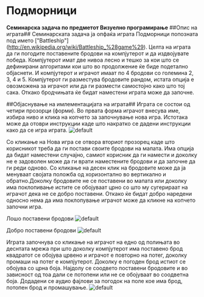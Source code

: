 # Подморници
**Семинарска задача по предметот Визуелно програмирање**
##Опис на играта##
Семинарската задача ја опфаќа играта Подморници попозната под името ["Battleship"] (http://en.wikipedia.org/wiki/Battleship_%28game%29). Целта на играта да ги погодите поставените бродови на компјутерот и да издвојувате победа. Компјутерот имат две нивоа лесно и тешко за кои што се дефинирани алгоритами кои што во продолжение ќе биде подетално објаснети. И компјутерот и играчот имаат по 4 бродови со големина 2, 3, 4 и 5. Компјутерот ги разместува бродовите рандом, истата опција е овозможена за играчот или да ги размести самостојно како што тој сака. Откако бродчињата ќе бидат наместени играта може да започне.

##Објаснување на имлементацијата на играта##
Играта се состои од четири прозорци (форми). Во првата форма играчот внесува име, избира ниво и клика на копчето за започнување нова игра. Истотака може да отоври инструкции каде што накратко се дадени инструкции како да се игра играта.
![default](https://cloud.githubusercontent.com/assets/12381210/7554466/54ca1ee2-f72a-11e4-912a-551b92da94ad.png)

Со кликање на Нова игра се отвора вториот прозорец каде што корисникот треба да ги постави своите бродови на мапата. Има опција да бидат наместени случајно, самиот корисник да ги намести и доколку не е задоволен може да ги врати наместените бродови и да започне да ги реди одново. Со кликање на десен клик на бродовите може да ја менуваат својата положба од хоризонтално во вертикално и обратно.Доколку бродовите не се поставени во мапата или доколку има поклопивање истите се обојуваат црно со што му сугерираат на играчот дека не се добро поставени. Откако ќе бидат добро наредени односно нема да има поклопување играчот може да кликне на копчето започни игра.

 Лошо поставени бродови ![default](https://cloud.githubusercontent.com/assets/12381210/7554642/40759dc6-f730-11e4-8b0b-dddc69f1a4a1.png)
 
 Добро поставени бродови ![default](https://cloud.githubusercontent.com/assets/12381210/7554641/309bc7d6-f730-11e4-8416-4c03ebe41ce9.png)

Играта започнува со кликање на играчот на едно од полињата во деснтата мрежа при што доколку компјутерот има поставено брод квадратот се обојува црвено и играчот е повторно на потег, доколку промаши на потег е компјутерот. Доколку е погоден брод истиот се обојува со црна боја. Најдолу се соодвето поставени бродовите и во зависност од тоа дали се потопени или не се обојуваат во соодветна боја. Додадени се аудио фајлови за погодок на поле кое има брод, потопен брод и промашување.
![default](https://cloud.githubusercontent.com/assets/12381210/7554643/6063e87c-f730-11e4-9290-f8b793210a1d.png)

